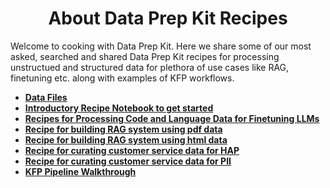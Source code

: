 
<h1 align="center">About Data Prep Kit Recipes</h1>

Welcome to cooking with Data Prep Kit. Here we share some of our most asked, searched and shared Data Prep Kit recipes for processing unstructued and structured data for plethora of use cases like RAG, finetuning etc. along with examples of KFP workflows.

 - [**Data Files**](examples/data-files/)
 - [**Introductory Recipe Notebook to get started**](examples/notebooks/Run_your_first_transform_colab.ipynb)
 - [**Recipes for Processing Code and Language Data for Finetuning LLMs**](<examples/notebooks/fine tuning>)
 - [**Recipe for building RAG system using pdf data**](examples/notebooks/rag)
 - [**Recipe for building RAG system using html data**](examples/notebooks/rag-html-1)
 - [**Recipe for curating customer service data for HAP**](examples/notebooks/hap)
 - [**Recipe for curating customer service data for PII**](examples/notebooks/PII)
 - [**KFP Pipeline Walkthrough**](kfp-pipelines/superworkflows)